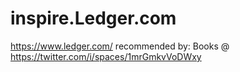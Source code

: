 # inspire.Ledger.com
https://www.ledger.com/ recommended by: Books @ https://twitter.com/i/spaces/1mrGmkvVoDWxy
